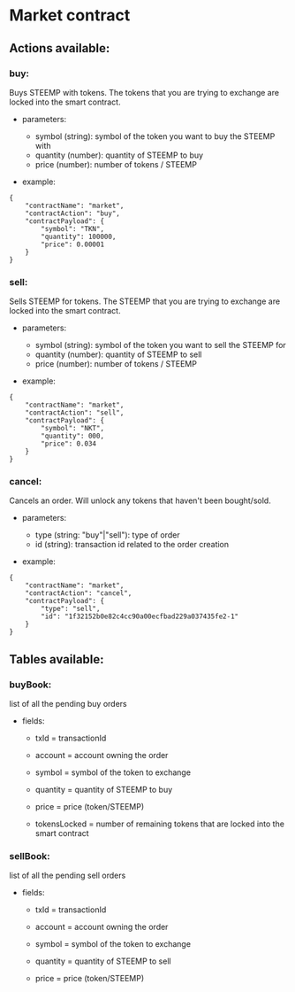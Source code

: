 # Market contract

## Actions available:
### buy: 
Buys STEEMP with tokens.
The tokens that you are trying to exchange are locked into the smart contract. 

 - parameters:
	- symbol (string): symbol of the token you want to buy the STEEMP with
	- quantity (number): quantity of STEEMP to buy
	- price (number): number of tokens / STEEMP

- example:
```
{
    "contractName": "market",
    "contractAction": "buy",
    "contractPayload": {
        "symbol": "TKN",
        "quantity": 100000,
        "price": 0.00001
    }
}
```
	
### sell: 
Sells STEEMP for tokens.
The STEEMP that you are trying to exchange are locked into the smart contract. 

 - parameters:
	- symbol (string): symbol of the token you want to sell the STEEMP for
	- quantity (number): quantity of STEEMP to sell
	- price (number): number of tokens / STEEMP

- example:
```
{
    "contractName": "market",
    "contractAction": "sell",
    "contractPayload": {
        "symbol": "NKT",
        "quantity": 000,
        "price": 0.034
    }
}
```

### cancel: 
Cancels an order.
Will unlock any tokens that haven't been bought/sold.

 - parameters:
	- type (string: "buy"|"sell"): type of order
	- id (string): transaction id related to the order creation

- example:
```
{
    "contractName": "market",
    "contractAction": "cancel",
    "contractPayload": {
        "type": "sell",
        "id": "1f32152b0e82c4cc90a00ecfbad229a037435fe2-1"
    }
}
```

## Tables available:

### buyBook:
list of all the pending buy orders

-	fields:
	-	txId = transactionId

	- account = account owning the order

	- symbol = symbol of the token to exchange

	- quantity = quantity of STEEMP to buy

	- price = price (token/STEEMP)

	- tokensLocked = number of remaining tokens that are locked into the smart contract

### sellBook:
list of all the pending sell orders

-	fields:
	-	txId = transactionId

	- account = account owning the order

	- symbol = symbol of the token to exchange

	- quantity = quantity of STEEMP to sell

	- price = price (token/STEEMP)